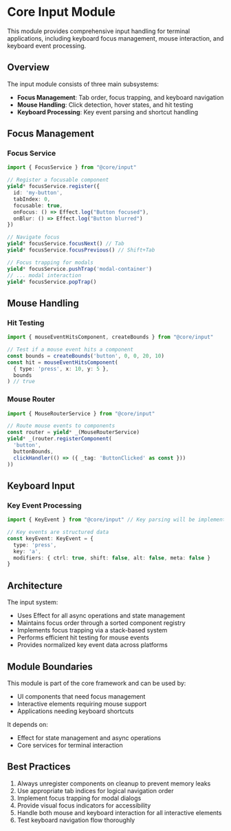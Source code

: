 # Core Input Module

This module provides comprehensive input handling for terminal applications, including keyboard focus management, mouse interaction, and keyboard event processing.

## Overview

The input module consists of three main subsystems:
- **Focus Management**: Tab order, focus trapping, and keyboard navigation
- **Mouse Handling**: Click detection, hover states, and hit testing
- **Keyboard Processing**: Key event parsing and shortcut handling

## Focus Management

### Focus Service

```typescript
import { FocusService } from "@core/input"

// Register a focusable component
yield* focusService.register({
  id: 'my-button',
  tabIndex: 0,
  focusable: true,
  onFocus: () => Effect.log("Button focused"),
  onBlur: () => Effect.log("Button blurred")
})

// Navigate focus
yield* focusService.focusNext() // Tab
yield* focusService.focusPrevious() // Shift+Tab

// Focus trapping for modals
yield* focusService.pushTrap('modal-container')
// ... modal interaction
yield* focusService.popTrap()
```

## Mouse Handling

### Hit Testing

```typescript
import { mouseEventHitsComponent, createBounds } from "@core/input"

// Test if a mouse event hits a component
const bounds = createBounds('button', 0, 0, 20, 10)
const hit = mouseEventHitsComponent(
  { type: 'press', x: 10, y: 5 },
  bounds
) // true
```

### Mouse Router

```typescript
import { MouseRouterService } from "@core/input"

// Route mouse events to components
const router = yield* _(MouseRouterService)
yield* _(router.registerComponent(
  'button',
  buttonBounds,
  clickHandler(() => ({ _tag: 'ButtonClicked' as const }))
))
```

## Keyboard Input

### Key Event Processing

```typescript
import { KeyEvent } from "@core/input" // Key parsing will be implemented

// Key events are structured data
const keyEvent: KeyEvent = {
  type: 'press',
  key: 'a',
  modifiers: { ctrl: true, shift: false, alt: false, meta: false }
}
```

## Architecture

The input system:
- Uses Effect for all async operations and state management
- Maintains focus order through a sorted component registry
- Implements focus trapping via a stack-based system
- Performs efficient hit testing for mouse events
- Provides normalized key event data across platforms

## Module Boundaries

This module is part of the core framework and can be used by:
- UI components that need focus management
- Interactive elements requiring mouse support
- Applications needing keyboard shortcuts

It depends on:
- Effect for state management and async operations
- Core services for terminal interaction

## Best Practices

1. Always unregister components on cleanup to prevent memory leaks
2. Use appropriate tab indices for logical navigation order
3. Implement focus trapping for modal dialogs
4. Provide visual focus indicators for accessibility
5. Handle both mouse and keyboard interaction for all interactive elements
6. Test keyboard navigation flow thoroughly